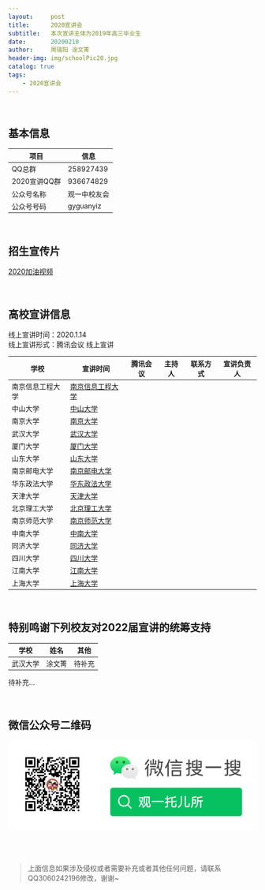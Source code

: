 ```yaml
---
layout:     post
title:      2020宣讲会
subtitle:   本次宣讲主体为2019年高三毕业生
date:       20200210
author:     周瑞阳 涂文箐
header-img: img/schoolPic20.jpg
catalog: true
tags:
    - 2020宣讲会
---
```


<br/> 

## 基本信息

|项目 |信息|
|---|--------|
|QQ总群 |258927439 |
|2020宣讲QQ群 |936674829 |
|公众号名称 |观一中校友会 |
|公众号号码 |gyguanyiz |


<br/> 

## 招生宣传片
[2020加油视频](https://www.bilibili.com/video/BV1mE41127eA?from=search&seid=14562363013620560199)

<br/> 

## 高校宣讲信息
线上宣讲时间：2020.1.14<br/> 
线上宣讲形式：腾讯会议 线上宣讲<br/> 


|学校 |宣讲时间|腾讯会议|主持人|联系方式|宣讲负责人|
|---|--------|------------|--------|--------|--------|
|南京信息工程大学   |[南京信息工程大学](https://mp.weixin.qq.com/s/QKQ49hOc0PcbwksjYHhdUQ)| | | | |
|中山大学           |[中山大学](https://mp.weixin.qq.com/s/a5G-UBKCn_uq8H7XKZtKKw)        | | | | |
|南京大学           |[南京大学](https://mp.weixin.qq.com/s/KccdAp2H8Ad8ldNC1-3Rjw)        | | | | |
|武汉大学           |[武汉大学](https://mp.weixin.qq.com/s/UJ3F8Fe2meVAhZn_QMEOyA)        | | | | |
|厦门大学           |[厦门大学](https://mp.weixin.qq.com/s/UmatOwmiCPpP5glruo4eCg)        | | | | |
|山东大学           |[山东大学](https://mp.weixin.qq.com/s/RIdn4AiJ6nyEAzko_kQcYw)        | | | | |
|南京邮电大学       |[南京邮电大学](https://mp.weixin.qq.com/s/4sERV4R57Yk1q0_naH_bEA)    | | | | |
|华东政法大学       |[华东政法大学](https://mp.weixin.qq.com/s/o37l6Sf6rxeYNpJyV3c8ng)    | | | | |
|天津大学           |[天津大学](https://mp.weixin.qq.com/s/XilofMJaFFpuq2n1ljftig)        | | | | |
|北京理工大学       |[北京理工大学](https://mp.weixin.qq.com/s/SJTTOj8FcnuYJqHJOlmSWA)    | | | | |
|南京师范大学       |[南京师范大学](https://mp.weixin.qq.com/s/p1kPSA6umU1HDt8-OG_bwg)    | | | | |
|中南大学           |[中南大学](https://mp.weixin.qq.com/s/m_go8gmQgRQwwvq8B8tkCA)        | | | | |
|同济大学           |[同济大学](https://mp.weixin.qq.com/s/wnHu4lWhLhicdzxAnpdYRA)        | | | | |
|四川大学           |[四川大学](https://mp.weixin.qq.com/s/s_qJQzsVUl_zCCx8zvTz8Q)        | | | | |
|江南大学           |[江南大学](https://mp.weixin.qq.com/s/A_2SnzKJGfy5B4xjPPuKqQ)        | | | | |
|上海大学           |[上海大学](https://mp.weixin.qq.com/s/jYpkst389NRQ0u0o0SKYqQ)        | | | | |


<br/> 

## 特别鸣谢下列校友对2022届宣讲的统筹支持

|学校 |姓名|其他|
|---|--------|------------|
|武汉大学	|涂文箐 |   待补充   |


待补充...

<br/> 

## 微信公众号二维码

![公众号图片](/img/Gzh_account.png)

<br/> <br/> 
>上面信息如果涉及侵权或者需要补充或者其他任何问题，请联系QQ3060242196修改，谢谢~
